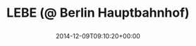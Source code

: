 ---
retweeted: false
source: <a href="http://www.eyeem.com" rel="nofollow">EyeEm</a>
entities:
  hashtags: []
  symbols: []
  user_mentions: []
  urls:
  - url: http://t.co/AG3c3rZxvC
    expanded_url: http://EyeEm.com/p/53572829
    display_url: EyeEm.com/p/53572829
    indices:
    - '29'
    - '51'
display_text_range:
- '0'
- '51'
favorite_count: '1'
id_str: '542244847705653248'
truncated: false
retweet_count: '0'
id: '542244847705653248'
possibly_sensitive: false
created_at: Tue Dec 09 09:10:20 +0000 2014
favorited: false
full_text: LEBE (@ Berlin Hauptbahnhof)
lang: de
quote_url: http://EyeEm.com/p/53572829
tags:
- pesos/twitter
date: '2014-12-09T09:10:20+00:00'
src: https://twitter.com/bascht/status/542244847705653248
original_url: https://twitter.com/bascht/status/542244847705653248
type: twitter_tweet
text: LEBE (@ Berlin Hauptbahnhof)
title: 'LEBE (@ Berlin Hauptbahnhof)

  '

---